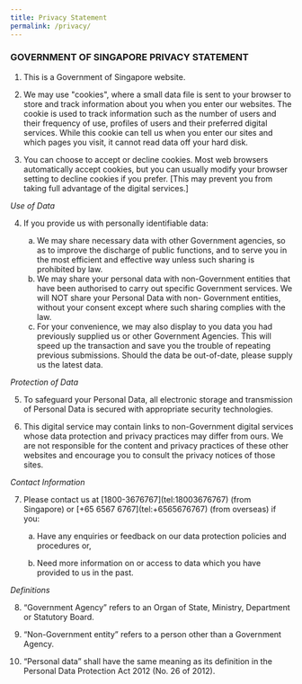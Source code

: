 ```yaml
---
title: Privacy Statement
permalink: /privacy/
---
```

<style>
	.a{
	list-style:lower-alpha!important;
	}
</style>
### **GOVERNMENT OF SINGAPORE PRIVACY STATEMENT**

1. This is a Government of Singapore website. 

2. We may use "cookies", where a small data file is sent to your browser to store and track information about you when you enter our websites. The cookie is used to track information such as the number of users and their frequency of use, profiles of users and their preferred digital services. While this cookie can tell us when you enter our sites and which pages you visit, it cannot read data off your hard disk. 

3. You can choose to accept or decline cookies. Most web browsers automatically accept cookies, but you can usually modify your browser setting to decline cookies if you prefer. [This may prevent you from taking full advantage of the digital services.] 

*Use of Data* 

<ol start="4">
  <li>If you provide us with personally identifiable data:</li>
	<ol class="a">	
  <li>We may share necessary data with other Government agencies, so as to improve the discharge of public functions, and to serve you in the most efficient and effective way unless such sharing is prohibited by law.</li>
  <li>We may share your personal data with non-Government entities that have been authorised to carry out specific Government services. We will NOT share your Personal Data with non- Government entities, without your consent except where such sharing complies with the law.</li>
  <li>For your convenience, we may also display to you data you had previously supplied us or other Government Agencies. This will speed up the transaction and save you the trouble of repeating previous submissions. Should the data be out-of-date, please supply us the latest data.</li>
</ol>
</ol>


*Protection of Data* 

<ol start="5">
  <li>
    <p>To safeguard your Personal Data, all electronic storage and transmission of Personal Data is secured with appropriate security technologies.</p>
  </li>
  <li>
    <p>This digital service may contain links to non-Government digital services whose data protection and privacy practices may differ from ours. We are not responsible for the content and privacy practices of these other websites and encourage you to consult the privacy notices of those sites.</p>
  </li>
</ol>

*Contact Information*

<ol start="7">
  <li>
   Please contact us at [1800-3676767](tel:18003676767) (from Singapore) or [+65 6567 6767](tel:+6565676767) (from overseas) if you:
  </li>
	<ol class="a">
  <li>
    <p>Have any enquiries or feedback on our data protection policies and procedures or,</p>
  </li>
		<li>
    <p>Need more information on or access to data which you have provided to us in the past. </p>
  </li>
</ol>
</ol>

*Definitions* 

<ol start="8">
  <li>
    <p>“Government Agency” refers to an Organ of State, Ministry, Department or Statutory Board.</p>
  </li>
  <li>
    <p>“Non-Government entity” refers to a person other than a Government Agency.</p>
  </li>
	<li>
    <p>“Personal data” shall have the same meaning as its definition in the Personal Data Protection Act 2012 (No. 26 of 2012).</p>
  </li>
</ol>